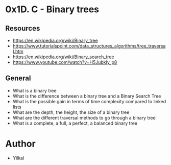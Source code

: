 # 0x1D. C - Binary trees

## Resources
- https://en.wikipedia.org/wiki/Binary_tree
- https://www.tutorialspoint.com/data_structures_algorithms/tree_traversal.htm
- https://en.wikipedia.org/wiki/Binary_search_tree
- https://www.youtube.com/watch?v=H5JubkIy_p8

## General

- What is a binary tree
- What is the difference between a binary tree and a Binary Search Tree
- What is the possible gain in terms of time complexity compared to linked lists
- What are the depth, the height, the size of a binary tree
- What are the different traversal methods to go through a binary tree
- What is a complete, a full, a perfect, a balanced binary tree

# Author

 - Yilkal
